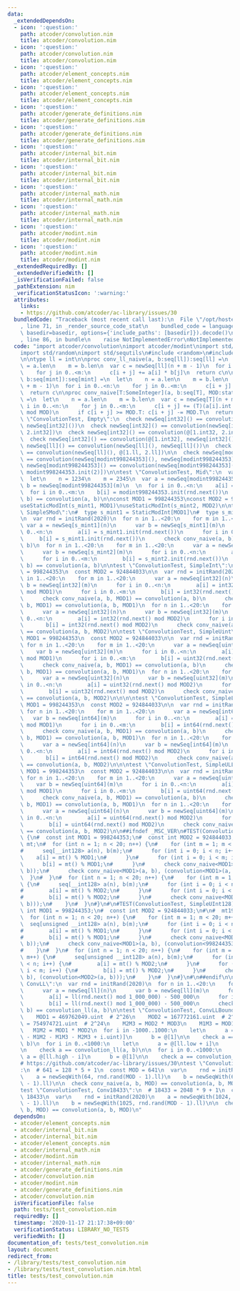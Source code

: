 ```yaml
---
data:
  _extendedDependsOn:
  - icon: ':question:'
    path: atcoder/convolution.nim
    title: atcoder/convolution.nim
  - icon: ':question:'
    path: atcoder/convolution.nim
    title: atcoder/convolution.nim
  - icon: ':question:'
    path: atcoder/element_concepts.nim
    title: atcoder/element_concepts.nim
  - icon: ':question:'
    path: atcoder/element_concepts.nim
    title: atcoder/element_concepts.nim
  - icon: ':question:'
    path: atcoder/generate_definitions.nim
    title: atcoder/generate_definitions.nim
  - icon: ':question:'
    path: atcoder/generate_definitions.nim
    title: atcoder/generate_definitions.nim
  - icon: ':question:'
    path: atcoder/internal_bit.nim
    title: atcoder/internal_bit.nim
  - icon: ':question:'
    path: atcoder/internal_bit.nim
    title: atcoder/internal_bit.nim
  - icon: ':question:'
    path: atcoder/internal_math.nim
    title: atcoder/internal_math.nim
  - icon: ':question:'
    path: atcoder/internal_math.nim
    title: atcoder/internal_math.nim
  - icon: ':question:'
    path: atcoder/modint.nim
    title: atcoder/modint.nim
  - icon: ':question:'
    path: atcoder/modint.nim
    title: atcoder/modint.nim
  _extendedRequiredBy: []
  _extendedVerifiedWith: []
  _isVerificationFailed: false
  _pathExtension: nim
  _verificationStatusIcon: ':warning:'
  attributes:
    links:
    - https://github.com/atcoder/ac-library/issues/30
  bundledCode: "Traceback (most recent call last):\n  File \"/opt/hostedtoolcache/Python/3.9.6/x64/lib/python3.9/site-packages/onlinejudge_verify/documentation/build.py\"\
    , line 71, in _render_source_code_stat\n    bundled_code = language.bundle(stat.path,\
    \ basedir=basedir, options={'include_paths': [basedir]}).decode()\n  File \"/opt/hostedtoolcache/Python/3.9.6/x64/lib/python3.9/site-packages/onlinejudge_verify/languages/nim.py\"\
    , line 86, in bundle\n    raise NotImplementedError\nNotImplementedError\n"
  code: "import atcoder/convolution\nimport atcoder/modint\nimport std/unittest\n\
    import std/random\nimport std/sequtils\n#include <random>\n#include \"../utils/random.hpp\"\
    \n\ntype ll = int\n\nproc conv_ll_naive(a, b:seq[ll]):seq[ll] =\n  let\n    n\
    \ = a.len\n    m = b.len\n  var c = newSeq[ll](n + m - 1)\n  for i in 0..<n:\n\
    \    for j in 0..<m:\n      c[i + j] += a[i] * b[j]\n  return c\n\nproc conv_naive[mint:StaticModInt](a,\
    \ b:seq[mint]):seq[mint] =\n  let\n    n = a.len\n    m = b.len\n  var c = newSeq[mint](n\
    \ + m - 1)\n  for i in 0..<n:\n    for j in 0..<m:\n      c[i + j] += a[i] * b[j]\n\
    \  return c\n\nproc conv_naive[T:SomeInteger](a, b:seq[T], MOD:static[int]):seq[T]\
    \ =\n  let\n    n = a.len\n    m = b.len\n  var c = newSeq[T](n + m - 1)\n  for\
    \ i in 0..<n:\n    for j in 0..<m:\n      c[i + j] += (T)(a[i].int * b[j].int\
    \ mod MOD)\n      if c[i + j] >= MOD.T: c[i + j] -= MOD.T\n  return c\n\ntest\
    \ \"ConvolutionTest, Empty\":\n  check newSeq[int32]() == convolution(newSeq[int32](),\
    \ newSeq[int32]())\n  check newSeq[int32]() == convolution(newSeq[int32](), @[1.int32,\
    \ 2.int32])\n  check newSeq[int32]() == convolution(@[1.int32, 2.int32], newSeq[int32]())\n\
    \  check newSeq[int32]() == convolution(@[1.int32], newSeq[int32]())\n  check\
    \ newSeq[ll]() == convolution(newSeq[ll](), newSeq[ll]())\n  check newSeq[ll]()\
    \ == convolution(newSeq[ll](), @[1.ll, 2.ll])\n\n  check newSeq[modint998244353]()\
    \ == convolution(newSeq[modint998244353](), newSeq[modint998244353]())\n  check\
    \ newSeq[modint998244353]() == convolution(newSeq[modint998244353](), @[modint998244353.init(1),\
    \ modint998244353.init(2)])\n\ntest \"ConvolutionTest, Mid\":\n  var rnd = initRand(2020)\n\
    \  let\n    n = 1234\n    m = 2345\n  var a = newSeq[modint998244353](n)\n  var\
    \ b = newSeq[modint998244353](m)\n  \n  for i in 0..<n:\n    a[i] = modint998244353.init(rnd.next())\n\
    \  for i in 0..<m:\n    b[i] = modint998244353.init(rnd.next())\n  check conv_naive(a,\
    \ b) == convolution(a, b)\n\nconst MOD1 = 998244353\nconst MOD2 = 924844033\n\
    useStaticModInt(s_mint1, MOD1)\nuseStaticModInt(s_mint2, MOD2)\n\ntest \"ConvolutionTest,\
    \ SimpleSMod\":\n#  type s_mint1 = StaticModInt[MOD1]\n#  type s_mint2 = StaticModInt[MOD2]\n\
    \n  var rnd = initRand(2020)\n  for n in 1..<20:\n    for m in 1..<20:\n     \
    \ var a = newSeq[s_mint1](n)\n      var b = newSeq[s_mint1](m)\n      for i in\
    \ 0..<n:\n        a[i] = s_mint1.init(rnd.next())\n      for i in 0..<m:\n   \
    \     b[i] = s_mint1.init(rnd.next())\n      check conv_naive(a, b) == convolution(a,\
    \ b)\n  for n in 1..<20:\n    for m in 1..<20:\n      var a = newSeq[s_mint2](n)\n\
    \      var b = newSeq[s_mint2](m)\n      for i in 0..<n:\n        a[i] = s_mint2.init(rnd.next())\n\
    \      for i in 0..<m:\n        b[i] = s_mint2.init(rnd.next())\n      check conv_naive(a,\
    \ b) == convolution(a, b)\n\ntest \"ConvolutionTest, SimpleInt\":\n  const MOD1\
    \ = 998244353\n  const MOD2 = 924844033\n\n  var rnd = initRand(2020)\n  for n\
    \ in 1..<20:\n    for m in 1..<20:\n      var a = newSeq[int32](n)\n      var\
    \ b = newSeq[int32](m)\n      for i in 0..<n:\n        a[i] = int32(rnd.next()\
    \ mod MOD1)\n      for i in 0..<m:\n        b[i] = int32(rnd.next() mod MOD1)\n\
    \      check conv_naive(a, b, MOD1) == convolution(a, b)\n      check conv_naive(a,\
    \ b, MOD1) == convolution(a, b, MOD1)\n  for n in 1..<20:\n    for m in 1..<20:\n\
    \      var a = newSeq[int32](n)\n      var b = newSeq[int32](m)\n      for i in\
    \ 0..<n:\n        a[i] = int32(rnd.next() mod MOD2)\n      for i in 0..<m:\n \
    \       b[i] = int32(rnd.next() mod MOD2)\n      check conv_naive(a, b, MOD2)\
    \ == convolution(a, b, MOD2)\n\ntest \"ConvolutionTest, SimpleUint\":\n  const\
    \ MOD1 = 998244353\n  const MOD2 = 924844033\n\n  var rnd = initRand(2020)\n \
    \ for n in 1..<20:\n    for m in 1..<20:\n      var a = newSeq[uint32](n)\n  \
    \    var b = newSeq[uint32](m)\n      for i in 0..<n:\n        a[i] = uint32(rnd.next()\
    \ mod MOD1)\n      for i in 0..<m:\n        b[i] = uint32(rnd.next() mod MOD1)\n\
    \      check conv_naive(a, b, MOD1) == convolution(a, b)\n      check conv_naive(a,\
    \ b, MOD1) == convolution(a, b, MOD1)\n  for n in 1..<20:\n    for m in 1..<20:\n\
    \      var a = newSeq[uint32](n)\n      var b = newSeq[uint32](m)\n      for i\
    \ in 0..<n:\n        a[i] = uint32(rnd.next() mod MOD2)\n      for i in 0..<m:\n\
    \        b[i] = uint32(rnd.next() mod MOD2)\n      check conv_naive(a, b, MOD2)\
    \ == convolution(a, b, MOD2)\n\n\n\ntest \"ConvolutionTest, SimpleLL\":\n  const\
    \ MOD1 = 998244353\n  const MOD2 = 924844033\n\n  var rnd = initRand(2020)\n \
    \ for n in 1..<20:\n    for m in 1..<20:\n      var a = newSeq[int64](n)\n   \
    \   var b = newSeq[int64](m)\n      for i in 0..<n:\n        a[i] = int64(rnd.next()\
    \ mod MOD1)\n      for i in 0..<m:\n        b[i] = int64(rnd.next() mod MOD1)\n\
    \      check conv_naive(a, b, MOD1) == convolution(a, b)\n      check conv_naive(a,\
    \ b, MOD1) == convolution(a, b, MOD1)\n  for n in 1..<20:\n    for m in 1..<20:\n\
    \      var a = newSeq[int64](n)\n      var b = newSeq[int64](m)\n      for i in\
    \ 0..<n:\n        a[i] = int64(rnd.next() mod MOD2)\n      for i in 0..<m:\n \
    \       b[i] = int64(rnd.next() mod MOD2)\n      check conv_naive(a, b, MOD2)\
    \ == convolution(a, b, MOD2)\n\n\ntest \"ConvolutionTest, SimpleULL\":\n  const\
    \ MOD1 = 998244353\n  const MOD2 = 924844033\n\n  var rnd = initRand(2020)\n \
    \ for n in 1..<20:\n    for m in 1..<20:\n      var a = newSeq[uint64](n)\n  \
    \    var b = newSeq[uint64](m)\n      for i in 0..<n:\n        a[i] = uint64(rnd.next()\
    \ mod MOD1)\n      for i in 0..<m:\n        b[i] = uint64(rnd.next() mod MOD1)\n\
    \      check conv_naive(a, b, MOD1) == convolution(a, b)\n      check conv_naive(a,\
    \ b, MOD1) == convolution(a, b, MOD1)\n  for n in 1..<20:\n    for m in 1..<20:\n\
    \      var a = newSeq[uint64](n)\n      var b = newSeq[uint64](m)\n      for i\
    \ in 0..<n:\n        a[i] = uint64(rnd.next() mod MOD2)\n      for i in 0..<m:\n\
    \        b[i] = uint64(rnd.next() mod MOD2)\n      check conv_naive(a, b, MOD2)\
    \ == convolution(a, b, MOD2)\n\n##ifndef _MSC_VER\n#TEST(ConvolutionTest, SimpleInt128)\
    \ {\n#  const int MOD1 = 998244353;\n#  const int MOD2 = 924844033;\n#\n#  mt19937\
    \ mt;\n#  for (int n = 1; n < 20; n++) {\n#    for (int m = 1; m < 20; m++) {\n\
    #      seq[__int128> a(n), b(m);\n#      for (int i = 0; i < n; i++) {\n#    \
    \    a[i] = mt() % MOD1;\n#      }\n#      for (int i = 0; i < m; i++) {\n#  \
    \      b[i] = mt() % MOD1;\n#      }\n#      check conv_naive<MOD1>(a, b), convolution(a,\
    \ b));\n#      check conv_naive<MOD1>(a, b), (convolution<MOD1>(a, b)));\n#  \
    \  }\n#  }\n#  for (int n = 1; n < 20; n++) {\n#    for (int m = 1; m < 20; m++)\
    \ {\n#      seq[__int128> a(n), b(m);\n#      for (int i = 0; i < n; i++) {\n\
    #        a[i] = mt() % MOD2;\n#      }\n#      for (int i = 0; i < m; i++) {\n\
    #        b[i] = mt() % MOD2;\n#      }\n#      check conv_naive<MOD2>(a, b), (convolution<MOD2>(a,\
    \ b)));\n#    }\n#  }\n#}\n#\n#TEST(ConvolutionTest, SimpleUInt128) {\n#  const\
    \ int MOD1 = 998244353;\n#  const int MOD2 = 924844033;\n#\n#  mt19937 mt;\n#\
    \  for (int n = 1; n < 20; n++) {\n#    for (int m = 1; m < 20; m++) {\n#    \
    \  seq[unsigned __int128> a(n), b(m);\n#      for (int i = 0; i < n; i++) {\n\
    #        a[i] = mt() % MOD1;\n#      }\n#      for (int i = 0; i < m; i++) {\n\
    #        b[i] = mt() % MOD1;\n#      }\n#      check conv_naive<MOD1>(a, b), convolution(a,\
    \ b));\n#      check conv_naive<MOD1>(a, b), (convolution<998244353>(a, b)));\n\
    #    }\n#  }\n#  for (int n = 1; n < 20; n++) {\n#    for (int m = 1; m < 20;\
    \ m++) {\n#      seq[unsigned __int128> a(n), b(m);\n#      for (int i = 0; i\
    \ < n; i++) {\n#        a[i] = mt() % MOD2;\n#      }\n#      for (int i = 0;\
    \ i < m; i++) {\n#        b[i] = mt() % MOD2;\n#      }\n#      check conv_naive<MOD2>(a,\
    \ b), (convolution<MOD2>(a, b)));\n#    }\n#  }\n#}\n#\n##endif\n\ntest \"ConvolutionTest,\
    \ ConvLL\":\n  var rnd = initRand(2020)\n  for n in 1..<20:\n    for m in 1..<20:\n\
    \      var a = newSeq[ll](n)\n      var b = newSeq[ll](m)\n      for i in 0..<n:\n\
    \        a[i] = ll(rnd.next() mod 1_000_000) - 500_000\n      for i in 0..<m:\n\
    \        b[i] = ll(rnd.next() mod 1_000_000) - 500_000\n      check conv_ll_naive(a,\
    \ b) == convolution_ll(a, b)\n\ntest \"ConvolutionTest, ConvLLBound\":\n  const\n\
    \    MOD1 = 469762049.uint  # 2^26\n    MOD2 = 167772161.uint  # 2^25\n    MOD3\
    \ = 754974721.uint  # 2^24\n    M2M3 = MOD2 * MOD3\n    M1M3 = MOD1 * MOD3\n \
    \   M1M2 = MOD1 * MOD2\n  for i in -1000..1000:\n    let\n      a = @[ll(0.uint\
    \ - M1M2 - M1M3 - M2M3 + i.uint)]\n      b = @[1]\n\n    check a == convolution_ll(a,\
    \ b)\n  for i in 0..<1000:\n    let\n      a = @[ll.low + i]\n      b = @[1]\n\
    \n    check a == convolution_ll(a, b)\n\n  for i in 0..<1000:\n    let\n     \
    \ a = @[ll.high - i]\n      b = @[1]\n\n    check a == convolution_ll(a, b)\n\n\
    # https://github.com/atcoder/ac-library/issues/30\ntest \"ConvolutionTest, Conv641\"\
    :\n  # 641 = 128 * 5 + 1\n  const MOD = 641\n  var\n    rnd = initRand(2020)\n\
    \    a = newSeqWith(64, rnd.rand(MOD - 1).ll)\n    b = newSeqWith(65, rnd.rand(MOD\
    \ - 1).ll)\n\n  check conv_naive(a, b, MOD) == convolution(a, b, MOD)\n\n# https://github.com/atcoder/ac-library/issues/30\n\
    test \"ConvolutionTest, Conv18433\":\n  # 18433 = 2048 * 9 + 1\n  const MOD =\
    \ 18433\n  var\n    rnd = initRand(2020)\n    a = newSeqWith(1024, rnd.rand(MOD\
    \ - 1).ll)\n    b = newSeqWith(1025, rnd.rand(MOD - 1).ll)\n\n  check conv_naive(a,\
    \ b, MOD) == convolution(a, b, MOD)\n"
  dependsOn:
  - atcoder/element_concepts.nim
  - atcoder/internal_bit.nim
  - atcoder/internal_bit.nim
  - atcoder/element_concepts.nim
  - atcoder/internal_math.nim
  - atcoder/modint.nim
  - atcoder/internal_math.nim
  - atcoder/generate_definitions.nim
  - atcoder/convolution.nim
  - atcoder/modint.nim
  - atcoder/generate_definitions.nim
  - atcoder/convolution.nim
  isVerificationFile: false
  path: tests/test_convolution.nim
  requiredBy: []
  timestamp: '2020-11-17 21:17:38+09:00'
  verificationStatus: LIBRARY_NO_TESTS
  verifiedWith: []
documentation_of: tests/test_convolution.nim
layout: document
redirect_from:
- /library/tests/test_convolution.nim
- /library/tests/test_convolution.nim.html
title: tests/test_convolution.nim
---
```

